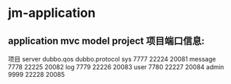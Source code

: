 # jm-application
application mvc model project
项目端口信息:
---------------------------------------------
项目				server			dubbo.qos			dubbo.protocol
sys				7777			22224				20081
message			7778			22225				20082
log				7779			22226				20083
user			7780			22227				20084
admin			9999			22228				20085